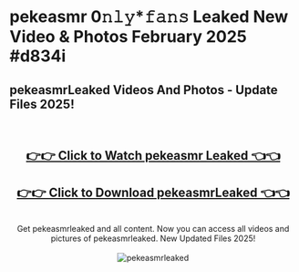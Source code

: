 # pekeasmr 0𝚗𝚕𝚢*𝚏𝚊𝚗𝚜 Leaked New Video & Photos February 2025 #d834i

<h2>pekeasmrLeaked Videos And Photos - Update Files 2025!</h2>
<br>
<div align="center">
<h2><a href="https://mediaupload.pro?title=pekeasmr&ref=11F" rel="nofollow">👉👉 Click to Watch pekeasmr Leaked 👈👈</a></h2>
<h2><a href="https://mediaupload.pro?title=pekeasmr&ref=11F" rel="nofollow">👉👉 Click to Download pekeasmrLeaked 👈👈</a></h2>
<br>
Get pekeasmrleaked and all content. Now you can access all videos and pictures of pekeasmrleaked. New Updated Files 2025!
<br>
<br>
<a href="https://mediaupload.pro?title=pekeasmr&ref=11F" rel="nofollow" data-target="animated-image.originalLink"><img src="https://i.ibb.co/Gkj2r4b/banner.png" alt="pekeasmrleaked" style="max-width: 100%; display: inline-block;" data-target="animated-image.originalImage"></a>
</div>
<br>

